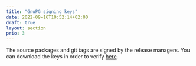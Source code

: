 ```yaml
---
title: "GnuPG signing keys"
date: 2022-09-16T10:52:14+02:00
draft: true
layout: section
prio: 3
---
```


The source packages and git tags are signed by the release managers. You can download the keys
in order to verify [here](/release-keys.asc).